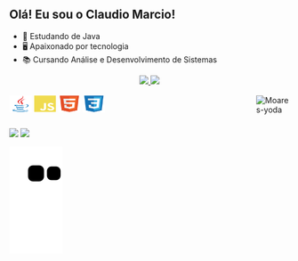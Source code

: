 ## Olá! Eu sou o Claudio Marcio!

- 🌱 Estudando de Java
- 🖥️ Apaixonado por tecnologia
- 📚 Cursando Análise e Desenvolvimento de Sistemas
<div align="center">
  <a href="https://github.com/TheClaudioMarcio">
  <img height="141em" src="https://github-readme-stats.vercel.app/api?username=TheClaudioMarcio&show_icons=true&theme=radical&include_all_commits=true&count_private=true"/>
  <img height="139em" src="https://github-readme-stats.vercel.app/api/top-langs/?username=TheClaudioMarcio&layout=compact&langs_count=7&theme=dracula"/>
  </a>
</div>
  <div style="display: inline_block"><br>
  <img align="center" alt="Claudio-Java" height="30" width="40" src="https://raw.githubusercontent.com/devicons/devicon/master/icons/java/java-original.svg">
  <img align="center" alt="Rafa-Js" height="30" width="40" src="https://raw.githubusercontent.com/devicons/devicon/master/icons/javascript/javascript-plain.svg">
  <img align="center" alt="Rafa-HTML" height="30" width="40" src="https://raw.githubusercontent.com/devicons/devicon/master/icons/html5/html5-original.svg">
  <img align="center" alt="Rafa-CSS" height="30" width="40" src="https://raw.githubusercontent.com/devicons/devicon/master/icons/css3/css3-original.svg">
  <img align="right" alt="Moares-yoda" width="60" <img align="right" alt="Moares-yoda" width="60" src="https://c.tenor.com/y2JXkY1pXkwAAAAM/cat-computer.gif">
</div>
  
##
  
<div> 
  <a href = "mailto:@gmail.com"><img src="https://img.shields.io/badge/-Gmail-%23333?style=for-the-badge&logo=gmail&logoColor=white" target="_blank"></a>
  <a href="https://www.linkedin.com/in/claudio-marcio-064816171/" target="_blank"><img src="https://img.shields.io/badge/-LinkedIn-%230077B5?style=for-the-badge&logo=linkedin&logoColor=white" target="_blank"></a> 
 
  ![Snake animation](https://github.com/rafaballerini/rafaballerini/blob/output/github-contribution-grid-snake.svg)
 
</div>
